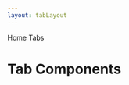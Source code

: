 ```yaml
---
layout: tabLayout
---
```


<script>
	import { Card, Breadcrumb, BreadcrumbItem } from '$lib/index'
  import { Home } from 'svelte-heros';
	let divClass = 'max-w-xs bg-white rounded-lg border border-gray-200 shadow-md dark:bg-gray-800 dark:border-gray-700';
</script>

<Breadcrumb>
  <BreadcrumbItem href="/" icon={Home} variation="solid">Home</BreadcrumbItem>
  <BreadcrumbItem>Tabs</BreadcrumbItem>
</Breadcrumb>

<h1 class="text-3xl w-full dark:text-white py-8">Tab Components</h1>

<div class="p-4">
	<Card {divClass} img="/images/tabs.webp" btnColor="green" header="Default Tabs" link="/tabs/default-tabs" btnLabel="Read more" />
</div>
<div class="p-4">
	<Card {divClass} img="/images/tabs.webp" btnColor="indigo" header="Interactive Tabs" link="/tabs/interactive-tabs" btnLabel="Read more" />
</div>
<div class="p-4">
	<Card {divClass} img="/images/tabs.webp" btnColor="blue" header="Interactive Tabs 2" link="/tabs/interactive-tabs-2" btnLabel="Read more" />
</div>
<div class="p-4">
	<Card {divClass} img="/images/tabs.webp" btnColor="red" header="Multiple Interactive Tabs" link="/tabs/multiple-interactive-tabs" btnLabel="Read more" />
</div>
<div class="p-4">
	<Card {divClass} img="/images/tabs.webp" btnColor="purple" header="Pill Tabs" link="/tabs/pilltabs" btnLabel="Read more" />
</div>
<div class="p-4">
	<Card {divClass} img="/images/tabs.webp" btnColor="pink" header="Full width Tabs" link="/tabs/full-width-tabs" btnLabel="Read more" />
</div>
<div class="p-4">
	<Card {divClass} img="/images/tabs.webp" btnColor="yellow" header="Icon Tabs" link="/tabs/icon-tabs" btnLabel="Read more" />
</div>
<div class="p-4">
	<Card {divClass} img="/images/tabs.webp" btnColor="green" header="Underline Tabs" link="/tabs/underline-tabs" btnLabel="Read more" />
</div>
